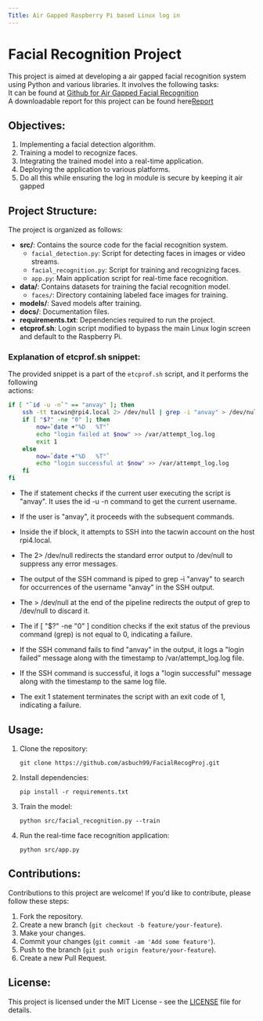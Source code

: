 ```yaml
---
Title: Air Gapped Raspberry Pi based Linux log in
---
```



# Facial Recognition Project

This project is aimed at developing a air gapped facial recognition system using Python and various libraries. It involves the following tasks:  
It can be found at [Github for Air Gapped Facial Recognition](https://github.com/asbuch99/FacialRecogProj/)  
A downloadable report for this project can be found here[Report](https://github.com/asbuch99/FacialRecogProj/blob/main/Project%20Report.pdf)

## Objectives:

1. Implementing a facial detection algorithm.
2. Training a model to recognize faces.
3. Integrating the trained model into a real-time application.
4. Deploying the application to various platforms.
5. Do all this while ensuring the log in module is secure by keeping it air gapped

## Project Structure:

The project is organized as follows:

- **src/**: Contains the source code for the facial recognition system.
  - `facial_detection.py`: Script for detecting faces in images or video streams.
  - `facial_recognition.py`: Script for training and recognizing faces.
  - `app.py`: Main application script for real-time face recognition.
- **data/**: Contains datasets for training the facial recognition model.
  - `faces/`: Directory containing labeled face images for training.
- **models/**: Saved models after training.
- **docs/**: Documentation files.
- **requirements.txt**: Dependencies required to run the project.
- **etcprof.sh**: Login script modified to bypass the main Linux login screen and default to the Raspberry Pi.

### Explanation of etcprof.sh snippet:

The provided snippet is a part of the `etcprof.sh` script, and it performs the following  
actions:

```bash
if [ "`id -u -n`" == "anvay" ]; then
    ssh -tt tacwin@rpi4.local 2> /dev/null | grep -i "anvay" > /dev/null 
    if [ "$?" -ne "0" ]; then
        now=`date +"%D   %T"`
        echo "login failed at $now" >> /var/attempt_log.log
        exit 1
    else
        now=`date +"%D   %T"`
        echo "login successful at $now" >> /var/attempt_log.log
    fi
fi
```


- The if statement checks if the current user executing the script is "anvay". It uses the id -u -n command to get the current username.

- If the user is "anvay", it proceeds with the subsequent commands.

- Inside the if block, it attempts to SSH into the tacwin account on the host rpi4.local.

- The 2> /dev/null redirects the standard error output to /dev/null to suppress any error messages.

- The output of the SSH command is piped to grep -i "anvay" to search for occurrences of the username "anvay" in the SSH output.

- The > /dev/null at the end of the pipeline redirects the output of grep to /dev/null to discard it.

- The if [ "$?" -ne "0" ] condition checks if the exit status of the previous command (grep) is not equal to 0, indicating a failure.

- If the SSH command fails to find "anvay" in the output, it logs a "login failed" message along with the timestamp to /var/attempt_log.log file.

- If the SSH command is successful, it logs a "login successful" message along with the timestamp to the same log file.

- The exit 1 statement terminates the script with an exit code of 1, indicating a failure.






## Usage:

1. Clone the repository:
    ```
    git clone https://github.com/asbuch99/FacialRecogProj.git
    ```

2. Install dependencies:
    ```
    pip install -r requirements.txt
    ```

3. Train the model:
    ```
    python src/facial_recognition.py --train
    ```

4. Run the real-time face recognition application:
    ```
    python src/app.py
    ```

## Contributions:

Contributions to this project are welcome! If you'd like to contribute, please follow these steps:

1. Fork the repository.
2. Create a new branch (`git checkout -b feature/your-feature`).
3. Make your changes.
4. Commit your changes (`git commit -am 'Add some feature'`).
5. Push to the branch (`git push origin feature/your-feature`).
6. Create a new Pull Request.

## License:

This project is licensed under the MIT License - see the [LICENSE](LICENSE) file for details.
